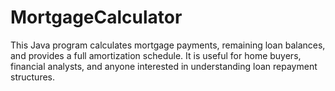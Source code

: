 # MortgageCalculator
This Java program calculates mortgage payments, remaining loan balances, and provides a full amortization schedule. It is useful for home buyers, financial analysts, and anyone interested in understanding loan repayment structures.
